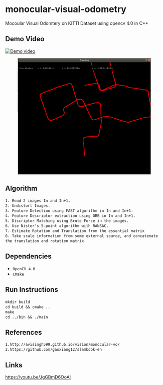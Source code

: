 # monocular-visual-odometry

Mocoular Visual Odomtery on KITTI Dataset using opencv 4.0 in C++

## Demo Video

[![Demo video](https://gifs.com/gif/odom-gZM5NY)](https://youtu.be/JgGBmD6OoAI)

<figure>
 <img src="./images/map.png" width="640" alt="Combined Image" />
 <figcaption>
 <p></p> 
 </figcaption>
</figure>


## Algorithm
```
1. Read 2 images In and In+1.
2. Undistort Images.
3. Feature Detection using FAST algorithm in In and In+1.
4. Feature Descriptor extraction using ORB in In and In+1.
5. Discriptor Matching using Brute Force in the images.
6. Use Nister's 5-point algorithm with RANSAC.
7. Estimate Rotation and Translation from the essential matrix
8. Take scale information from some external source, and concatenate the translation and rotation matrix
```

## Dependencies

* `OpenCV 4.0`
* `CMake `

## Run Instructions
```
mkdir build
cd build && cmake ..
make 
cd ../bin && ./main
```

## References
```
1.http://avisingh599.github.io/vision/monocular-vo/
2.https://github.com/gaoxiang12/slambook-en
```


## Links
https://youtu.be/JgGBmD6OoAI

